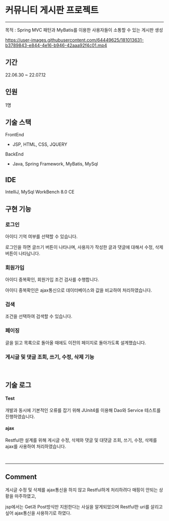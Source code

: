 # 커뮤니티 게시판 프로젝트 
---
목적 : Spring MVC 패턴과 MyBatis를 이용한 사용자들이 소통할 수 있는 게시판 생성



https://user-images.githubusercontent.com/64449625/181013631-b3789843-e844-4e16-b946-42aaa92f4c01.mp4



## 기간
22.06.30 ~ 22.07.12

## 인원
1명

## 기술 스택
FrontEnd
- JSP, HTML, CSS, JQUERY

BackEnd
- Java, Spring Framework, MyBatis, MySql

## IDE
IntelliJ, MySql WorkBench 8.0 CE

## 구현 기능
### 로그인

  아이디 기억 여부를 선택할 수 있습니다.
  
  로그인을 하면 글쓰기 버튼이 나타나며, 사용자가 작성한 글과 댓글에 대해서 수정, 삭제 버튼이 나타납니다.

### 회원가입

  아이디 중복확인, 회원가입 조건 검사를 수행합니다.
  
  아이디 중복확인은 ajax통신으로 데이터베이스와 값을 비교하여 처리하였습니다.

### 검색

  조건을 선택하여 검색할 수 있습니다.

### 페이징

  글을 읽고 목록으로 돌아올 때에도 이전의 페이지로 돌아가도록 설계했습니다.

### 게시글 및 댓글 조회, 쓰기, 수정, 삭제 기능
 
<br>

## 기술 로그

#### Test
개발과 동시에 기본적인 오류를 잡기 위해 JUnit4를 이용해 Dao와 Service 테스트를 진행하였습니다.

#### ajax
Restful한 설계를 위해 게시글 수정, 삭제와 댓글 및 대댓글 조회, 쓰기, 수정, 삭제를 ajax를 사용하여 처리하였습니다.

<br>

---

## Comment
  
  게시글 수정 및 삭제를 ajax통신을 하지 않고 Restful하게 처리하려다 매핑이 안되는 상황을 마주하였고, 
  
  jsp에서는 Get과 Post방식만 지원한다는 사실을 알게되었으며 Restful한 uri를 살리고 싶어 ajax통신을 사용하기로 하였다.
  
  
  
